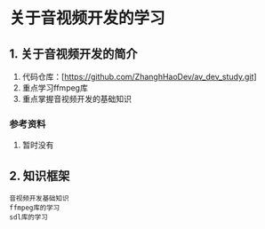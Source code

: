 ﻿# 关于音视频开发的学习

## 1. 关于音视频开发的简介

1. 代码仓库：[https://github.com/ZhanghHaoDev/av_dev_study.git]
2. 重点学习ffmpeg库
3. 重点掌握音视频开发的基础知识

### 参考资料

1. 暂时没有

## 2. 知识框架
```shell
音视频开发基础知识
ffmpeg库的学习
sdl库的学习
```
